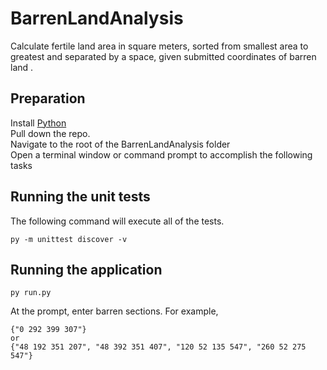 # BarrenLandAnalysis
Calculate fertile land area in square meters, sorted from smallest area to greatest and separated by a 
space, given submitted coordinates of barren land .
## Preparation
Install [Python](https://www.python.org/)  
Pull down the repo.  
Navigate to the root of the BarrenLandAnalysis folder  
Open a terminal window or command prompt to accomplish the following tasks
## Running the unit tests 
The following command will execute all of the tests.
```
py -m unittest discover -v
```
## Running the application
```
py run.py
```
At the prompt, enter barren sections. For example,
````
{"0 292 399 307"}
or
{"48 192 351 207", "48 392 351 407", "120 52 135 547", "260 52 275 547"}
